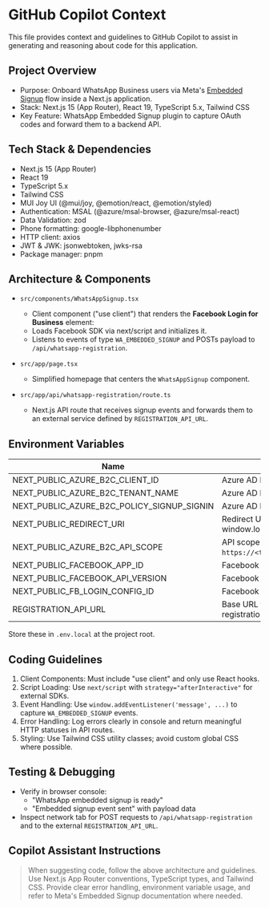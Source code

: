 # GitHub Copilot Context

This file provides context and guidelines to GitHub Copilot to assist in generating and reasoning about code for this application.

## Project Overview

- Purpose: Onboard WhatsApp Business users via Meta's [Embedded Signup](https://developers.facebook.com/docs/whatsapp/embedded-signup/implementation) flow inside a Next.js application.
- Stack: Next.js 15 (App Router), React 19, TypeScript 5.x, Tailwind CSS
- Key Feature: WhatsApp Embedded Signup plugin to capture OAuth codes and forward them to a backend API.

## Tech Stack & Dependencies

- Next.js 15 (App Router)
- React 19
- TypeScript 5.x
- Tailwind CSS
- MUI Joy UI (@mui/joy, @emotion/react, @emotion/styled)
- Authentication: MSAL (@azure/msal-browser, @azure/msal-react)
- Data Validation: zod
- Phone formatting: google-libphonenumber
- HTTP client: axios
- JWT & JWK: jsonwebtoken, jwks-rsa
- Package manager: pnpm

## Architecture & Components

- `src/components/WhatsAppSignup.tsx`
  - Client component ("use client") that renders the **Facebook Login for Business** element:
  - Loads Facebook SDK via next/script and initializes it.
  - Listens to events of type `WA_EMBEDDED_SIGNUP` and POSTs payload to `/api/whatsapp-registration`.

- `src/app/page.tsx`
  - Simplified homepage that centers the `WhatsAppSignup` component.

- `src/app/api/whatsapp-registration/route.ts`
  - Next.js API route that receives signup events and forwards them to an external service defined by `REGISTRATION_API_URL`.

## Environment Variables

| Name                                       | Description                                                                 |
| ------------------------------------------ | --------------------------------------------------------------------------- |
| NEXT_PUBLIC_AZURE_B2C_CLIENT_ID            | Azure AD B2C Application (Client) ID                                        |
| NEXT_PUBLIC_AZURE_B2C_TENANT_NAME           | Azure AD B2C tenant name (e.g., yourtenant.b2clogin.com)                   |
| NEXT_PUBLIC_AZURE_B2C_POLICY_SIGNUP_SIGNIN  | Azure AD B2C sign-up/sign-in policy name                                    |
| NEXT_PUBLIC_REDIRECT_URI                    | Redirect URI after login/logout (defaults to window.location.origin)        |
| NEXT_PUBLIC_AZURE_B2C_API_SCOPE             | API scope for Azure AD B2C (e.g., `https://<tenant>.onmicrosoft.com/api/user_impersonation`) |
| NEXT_PUBLIC_FACEBOOK_APP_ID                 | Facebook App ID                                                             |
| NEXT_PUBLIC_FACEBOOK_API_VERSION            | Facebook SDK version (default: v22.0)                                       |
| NEXT_PUBLIC_FB_LOGIN_CONFIG_ID              | Facebook Embedded Signup configuration ID                                   |
| REGISTRATION_API_URL                        | Base URL for backend APIs (Twilio numbers & WhatsApp registration)           |

Store these in `.env.local` at the project root.

## Coding Guidelines

1. Client Components: Must include "use client" and only use React hooks.
2. Script Loading: Use `next/script` with `strategy="afterInteractive"` for external SDKs.
3. Event Handling: Use `window.addEventListener('message', ...)` to capture `WA_EMBEDDED_SIGNUP` events.
4. Error Handling: Log errors clearly in console and return meaningful HTTP statuses in API routes.
5. Styling: Use Tailwind CSS utility classes; avoid custom global CSS where possible.

## Testing & Debugging

- Verify in browser console:
  - "WhatsApp embedded signup is ready"
  - "Embedded signup event sent" with payload data
- Inspect network tab for POST requests to `/api/whatsapp-registration` and to the external `REGISTRATION_API_URL`.

## Copilot Assistant Instructions

> When suggesting code, follow the above architecture and guidelines. Use Next.js App Router conventions, TypeScript types, and Tailwind CSS. Provide clear error handling, environment variable usage, and refer to Meta's Embedded Signup documentation where needed.
